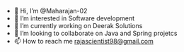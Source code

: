 - 👋 Hi, I’m @Maharajan-02
- 👀 I’m interested in Software development
- 🌱 I’m currently working on Deerak Solutions
- 💞️ I’m looking to collaborate on Java and Spring projetcs
- 📫 How to reach me rajascientist98@gmail.com

<!---
Maharajan-02/Maharajan-02 is a ✨ special ✨ repository because its `README.md` (this file) appears on your GitHub profile.
You can click the Preview link to take a look at your changes.
--->
